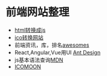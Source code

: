 <!--
 * @Description: 前端网站整理
 * @Author: shenxf
 * @Company: 魔笙科技
 * @Date: 2019-03-06 09:53:17
 -->
# 前端网站整理

* [html转换成js](https://www.html.cn/tool/html2js/)
* [ico转换网站](http://www.bitbug.net/)
* 前端资讯，库，排名[awesomes](https://www.awesomes.cn/)
* React,Angular,Vue用UI [Ant Design](https://ant.design/)
* js基本语法查询[MDN](https://developer.mozilla.org/zh-CN/)
* [ICOMOON](https://icomoon.io/app/#/select)